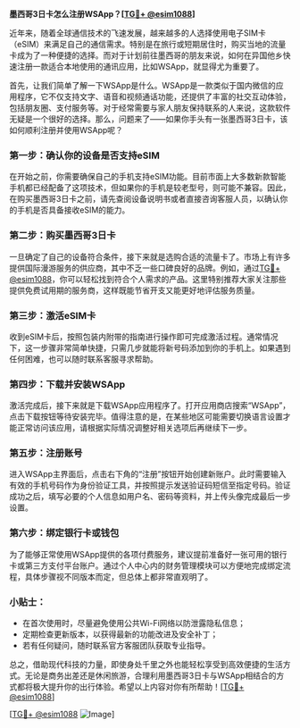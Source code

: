 **墨西哥3日卡怎么注册WSApp？[[TG💪+ @esim1088](https://t.me/s/esim1088)]**

近年来，随着全球通信技术的飞速发展，越来越多的人选择使用电子SIM卡（eSIM）来满足自己的通信需求。特别是在旅行或短期居住时，购买当地的流量卡成为了一种便捷的选择。而对于计划前往墨西哥的朋友来说，如何在异国他乡快速注册一款适合本地使用的通讯应用，比如WSApp，就显得尤为重要了。

首先，让我们简单了解一下WSApp是什么。WSApp是一款类似于国内微信的应用程序，它不仅支持文字、语音和视频通话功能，还提供了丰富的社交互动体验，包括朋友圈、支付服务等。对于经常需要与家人朋友保持联系的人来说，这款软件无疑是一个很好的选择。那么，问题来了——如果你手头有一张墨西哥3日卡，该如何顺利注册并使用WSApp呢？

### 第一步：确认你的设备是否支持eSIM

在开始之前，你需要确保自己的手机支持eSIM功能。目前市面上大多数新款智能手机都已经配备了这项技术，但如果你的手机是较老型号，则可能不兼容。因此，在购买墨西哥3日卡之前，请先查阅设备说明书或者直接咨询客服人员，以确认你的手机是否具备接收eSIM的能力。

### 第二步：购买墨西哥3日卡

一旦确定了自己的设备符合条件，接下来就是选购合适的流量卡了。市场上有许多提供国际漫游服务的供应商，其中不乏一些口碑良好的品牌。例如，通过[TG💪+ @esim1088](https://t.me/s/esim1088)，你可以轻松找到符合个人需求的产品。这里特别推荐大家关注那些提供免费试用期的服务商，这样既能节省开支又能更好地评估服务质量。

### 第三步：激活eSIM卡

收到eSIM卡后，按照包装内附带的指南进行操作即可完成激活过程。通常情况下，这一步骤非常简单快捷，只需几步就能将新号码添加到你的手机上。如果遇到任何困难，也可以随时联系客服寻求帮助。

### 第四步：下载并安装WSApp

激活完成后，接下来就是下载WSApp应用程序了。打开应用商店搜索“WSApp”，点击下载按钮等待安装完毕。值得注意的是，在某些地区可能需要切换语言设置才能正常访问该应用，请根据实际情况调整好相关选项后再继续下一步。

### 第五步：注册账号

进入WSApp主界面后，点击右下角的“注册”按钮开始创建新账户。此时需要输入有效的手机号码作为身份验证工具，并按照提示发送验证码短信至指定号码。验证成功之后，填写必要的个人信息如用户名、密码等资料，并上传头像完成最后一步设置。

### 第六步：绑定银行卡或钱包

为了能够正常使用WSApp提供的各项付费服务，建议提前准备好一张可用的银行卡或第三方支付平台账户。通过个人中心内的财务管理模块可以方便地完成绑定流程，具体步骤视不同版本而定，但总体上都非常直观明了。

### 小贴士：

- 在首次使用时，尽量避免使用公共Wi-Fi网络以防泄露隐私信息；
- 定期检查更新版本，以获得最新的功能改进及安全补丁；
- 若有任何疑问，随时联系官方客服团队获取专业指导。

总之，借助现代科技的力量，即使身处千里之外也能轻松享受到高效便捷的生活方式。无论是商务出差还是休闲旅游，合理利用墨西哥3日卡与WSApp相结合的方式都将极大提升你的出行体验。希望以上内容对你有所帮助！[[TG💪+ @esim1088](https://t.me/s/esim1088)]

[[TG💪+ @esim1088](https://t.me/s/esim1088) ![Image](https://i.postimg.cc/4NQfJmqS/Snipaste-2025-05-13-00-14-12.png)]